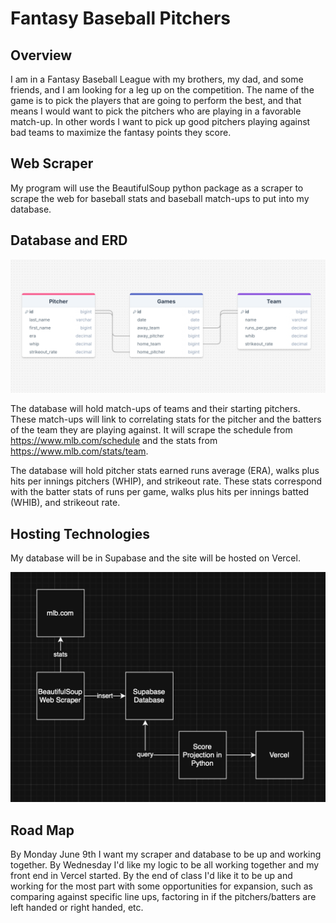 # Fantasy Baseball Pitchers

## Overview

I am in a Fantasy Baseball League with my brothers, my dad, and some friends, and I am looking for a leg up on the competition. The name of the game is to pick the players that are going to perform the best, and that means I would want to pick the pitchers who are playing in a favorable match-up. In other words I want to pick up good pitchers playing against bad teams to maximize the fantasy points they score.

## Web Scraper

My program will use the BeautifulSoup python package as a scraper to scrape the web for baseball stats and baseball match-ups to put into my database.

## Database and ERD

![Database ERD](database-erd.png)

The database will hold match-ups of teams and their starting pitchers. These match-ups will link to correlating stats for the pitcher and the batters of the team they are playing against. It will scrape the schedule from https://www.mlb.com/schedule and the stats from https://www.mlb.com/stats/team.

The database will hold pitcher stats earned runs average (ERA), walks plus hits per innings pitchers (WHIP), and strikeout rate. These stats correspond with the batter stats of runs per game, walks plus hits per innings batted (WHIB), and strikeout rate.

## Hosting Technologies

My database will be in Supabase and the site will be hosted on Vercel.

![Flow Diagram](flow-diagram.png)

## Road Map

By Monday June 9th I want my scraper and database to be up and working together. By Wednesday I'd like my logic to be all working together and my front end in Vercel started. By the end of class I'd like it to be up and working for the most part with some opportunities for expansion, such as comparing against specific line ups, factoring in if the pitchers/batters are left handed or right handed, etc.
